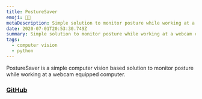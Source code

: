 ```yaml
---
title: PostureSaver
emoji: 👨‍💻
metaDescription: Simple solution to monitor posture while working at a webcam equipped computer
date: 2020-07-01T20:53:30.749Z
summary: Simple solution to monitor posture while working at a webcam equipped computer
tags:
  - computer vision
  - python
---
```

PostureSaver is a simple computer vision based solution to monitor posture while working at a webcam equipped computer.

### [GitHub](https://github.com/shiv213/PostureSaver)